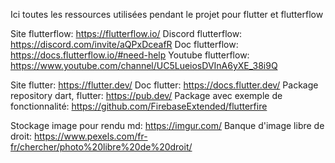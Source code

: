 Ici toutes les ressources utilisées pendant le projet pour flutter et flutterflow

Site flutterflow: https://flutterflow.io/
Discord flutterflow: https://discord.com/invite/aQPxDceafR
Doc flutterflow: https://docs.flutterflow.io/#need-help
Youtube flutterflow: https://www.youtube.com/channel/UC5LueiosDVInA6yXE_38i9Q

Site flutter: https://flutter.dev/
Doc flutter: https://docs.flutter.dev/
Package repository dart, flutter: https://pub.dev/
Package avec exemple de fonctionnalité: https://github.com/FirebaseExtended/flutterfire

Stockage image pour rendu md: https://imgur.com/
Banque d'image libre de droit: https://www.pexels.com/fr-fr/chercher/photo%20libre%20de%20droit/

